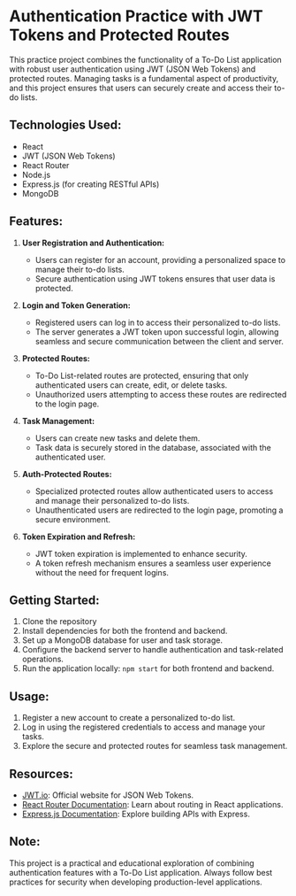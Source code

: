 # Authentication Practice with JWT Tokens and Protected Routes

This practice project combines the functionality of a To-Do List application with robust user authentication using JWT (JSON Web Tokens) and protected routes. Managing tasks is a fundamental aspect of productivity, and this project ensures that users can securely create and access their to-do lists.

## Technologies Used:

- React
- JWT (JSON Web Tokens)
- React Router
- Node.js 
- Express.js (for creating RESTful APIs)
- MongoDB 

## Features:

1. **User Registration and Authentication:**
   - Users can register for an account, providing a personalized space to manage their to-do lists.
   - Secure authentication using JWT tokens ensures that user data is protected.

2. **Login and Token Generation:**
   - Registered users can log in to access their personalized to-do lists.
   - The server generates a JWT token upon successful login, allowing seamless and secure communication between the client and server.

3. **Protected Routes:**
   - To-Do List-related routes are protected, ensuring that only authenticated users can create, edit, or delete tasks.
   - Unauthorized users attempting to access these routes are redirected to the login page.

4. **Task Management:**
   - Users can create new tasks and delete them.
   - Task data is securely stored in the database, associated with the authenticated user.

5. **Auth-Protected Routes:**
   - Specialized protected routes allow authenticated users to access and manage their personalized to-do lists.
   - Unauthenticated users are redirected to the login page, promoting a secure environment.

6. **Token Expiration and Refresh:**
   - JWT token expiration is implemented to enhance security.
   - A token refresh mechanism ensures a seamless user experience without the need for frequent logins.

## Getting Started:

1. Clone the repository
2. Install dependencies for both the frontend and backend.
3. Set up a MongoDB database for user and task storage.
4. Configure the backend server to handle authentication and task-related operations.
5. Run the application locally: `npm start` for both frontend and backend.

## Usage:

1. Register a new account to create a personalized to-do list.
2. Log in using the registered credentials to access and manage your tasks.
3. Explore the secure and protected routes for seamless task management.

## Resources:

- [JWT.io](https://jwt.io/): Official website for JSON Web Tokens.
- [React Router Documentation](https://reactrouter.com/): Learn about routing in React applications.
- [Express.js Documentation](https://expressjs.com/): Explore building APIs with Express.

## Note:

This project is a practical and educational exploration of combining authentication features with a To-Do List application. Always follow best practices for security when developing production-level applications.
